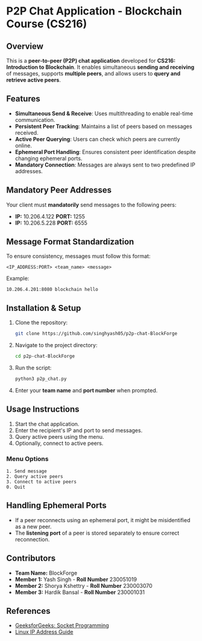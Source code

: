 # P2P Chat Application - Blockchain Course (CS216)

## Overview
This is a **peer-to-peer (P2P) chat application** developed for **CS216: Introduction to Blockchain**. It enables simultaneous **sending and receiving** of messages, supports **multiple peers**, and allows users to **query and retrieve active peers**. 

## Features
- **Simultaneous Send & Receive**: Uses multithreading to enable real-time communication.
- **Persistent Peer Tracking**: Maintains a list of peers based on messages received.
- **Active Peer Querying**: Users can check which peers are currently online.
- **Ephemeral Port Handling**: Ensures consistent peer identification despite changing ephemeral ports.
- **Mandatory Connection**: Messages are always sent to two predefined IP addresses.

## Mandatory Peer Addresses
Your client must **mandatorily** send messages to the following peers:
- **IP:** 10.206.4.122 **PORT:** 1255
- **IP:** 10.206.5.228 **PORT:** 6555

## Message Format Standardization
To ensure consistency, messages must follow this format:
```
<IP_ADDRESS:PORT> <team_name> <message>
```
Example:
```
10.206.4.201:8080 blockchain hello
```

## Installation & Setup
1. Clone the repository:
   ```sh
   git clone https://github.com/singhyash05/p2p-chat-BlockForge
   ```
2. Navigate to the project directory:
   ```sh
   cd p2p-chat-BlockForge
   ```
3. Run the script:
   ```sh
   python3 p2p_chat.py
   ```
4. Enter your **team name** and **port number** when prompted.

## Usage Instructions
1. Start the chat application.
2. Enter the recipient's IP and port to send messages.
3. Query active peers using the menu.
4. Optionally, connect to active peers.

### Menu Options
```
1. Send message
2. Query active peers
3. Connect to active peers
0. Quit
```

## Handling Ephemeral Ports
- If a peer reconnects using an ephemeral port, it might be misidentified as a new peer.
- The **listening port** of a peer is stored separately to ensure correct reconnection.


## Contributors
- **Team Name:** BlockForge
- **Member 1:** Yash Singh - **Roll Number** 230051019
- **Member 2:** Shorya Kshettry - **Roll Number** 230003070
- **Member 3:** Hardik Bansal  - **Roll Number** 230001031

## References
- [GeeksforGeeks: Socket Programming](https://www.geeksforgeeks.org/socket-programming-cc/)
- [Linux IP Address Guide](https://www.ionos.com/digitalguide/hosting/technical-matters/get-linux-ip-address/)
